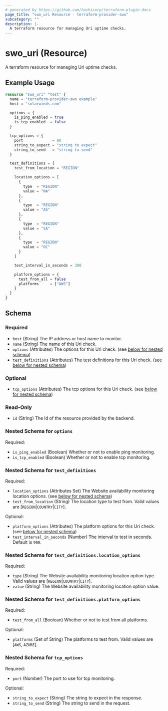 ```yaml
---
# generated by https://github.com/hashicorp/terraform-plugin-docs
page_title: "swo_uri Resource - terraform-provider-swo"
subcategory: ""
description: |-
  A terraform resource for managing Uri uptime checks.
---
```


# swo_uri (Resource)

A terraform resource for managing Uri uptime checks.

## Example Usage

```terraform
resource "swo_uri" "test" {
  name = "terraform-provider-swo example"
  host = "solarwinds.com"

  options = {
    is_ping_enabled = true
    is_tcp_enabled  = false
  }

  tcp_options = {
    port             = 80
    string_to_expect = "string to expect"
    string_to_send   = "string to send"
  }

  test_definitions = {
    test_from_location = "REGION"

    location_options = [
      {
        type  = "REGION"
        value = "NA"
      },
      {
        type  = "REGION"
        value = "AS"
      },
      {
        type  = "REGION"
        value = "SA"
      },
      {
        type  = "REGION"
        value = "OC"
      }
    ]

    test_interval_in_seconds = 300

    platform_options = {
      test_from_all = false
      platforms     = ["AWS"]
    }
  }
}
```

<!-- schema generated by tfplugindocs -->
## Schema

### Required

- `host` (String) The IP address or host name to monitor.
- `name` (String) The name of this Uri check.
- `options` (Attributes) The options for this Uri check. (see [below for nested schema](#nestedatt--options))
- `test_definitions` (Attributes) The test definitions for this Uri check. (see [below for nested schema](#nestedatt--test_definitions))

### Optional

- `tcp_options` (Attributes) The tcp options for this Uri check. (see [below for nested schema](#nestedatt--tcp_options))

### Read-Only

- `id` (String) The Id of the resource provided by the backend.

<a id="nestedatt--options"></a>
### Nested Schema for `options`

Required:

- `is_ping_enabled` (Boolean) Whether or not to enable ping monitoring.
- `is_tcp_enabled` (Boolean) Whether or not to enable tcp monitoring.


<a id="nestedatt--test_definitions"></a>
### Nested Schema for `test_definitions`

Required:

- `location_options` (Attributes Set) The Website availability monitoring location options. (see [below for nested schema](#nestedatt--test_definitions--location_options))
- `test_from_location` (String) The location type to test from. Valid values are [`REGION`|`COUNTRY`|`CITY`].

Optional:

- `platform_options` (Attributes) The platform options for this Uri check. (see [below for nested schema](#nestedatt--test_definitions--platform_options))
- `test_interval_in_seconds` (Number) The interval to test in seconds. Default is `900`.

<a id="nestedatt--test_definitions--location_options"></a>
### Nested Schema for `test_definitions.location_options`

Required:

- `type` (String) The Website availability monitoring location option type. Valid values are [`REGION`|`COUNTRY`|`CITY`].
- `value` (String) The Website availability monitoring location option value.


<a id="nestedatt--test_definitions--platform_options"></a>
### Nested Schema for `test_definitions.platform_options`

Required:

- `test_from_all` (Boolean) Whether or not to test from all platforms.

Optional:

- `platforms` (Set of String) The platforms to test from. Valid values are [`AWS`, `AZURE`].



<a id="nestedatt--tcp_options"></a>
### Nested Schema for `tcp_options`

Required:

- `port` (Number) The port to use for tcp monitoring.

Optional:

- `string_to_expect` (String) The string to expect in the response.
- `string_to_send` (String) The string to send in the request.
